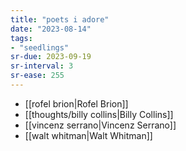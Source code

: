 ```yaml
---
title: "poets i adore"
date: "2023-08-14"
tags:
- "seedlings"
sr-due: 2023-09-19
sr-interval: 3
sr-ease: 255
---
```


- [[rofel brion|Rofel Brion]]
- [[thoughts/billy collins|Billy Collins]]
- [[vincenz serrano|Vincenz Serrano]]
- [[walt whitman|Walt Whitman]]
